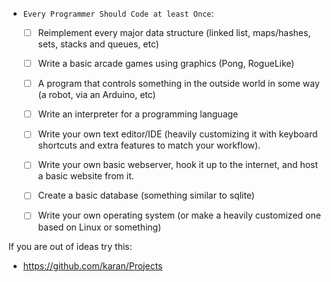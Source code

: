 - `Every Programmer Should Code at least Once`:
  - [ ] Reimplement every major data structure (linked list, maps/hashes, sets, stacks and queues, etc)
  - [ ] Write a basic arcade games using graphics (Pong, RogueLike)
  - [ ] A program that controls something in the outside world in some way (a robot, via an Arduino, etc)
  - [ ] Write an interpreter for a programming language
  - [ ] Write your own text editor/IDE (heavily customizing it with keyboard shortcuts and extra features to match your workflow).
  - [ ] Write your own basic webserver, hook it up to the internet, and host a basic website from it.
  - [ ] Create a basic database (something similar to sqlite)
  - [ ] Write your own operating system (or make a heavily customized one based on Linux or something)
  
  
If you are out of ideas try this:
  - https://github.com/karan/Projects
